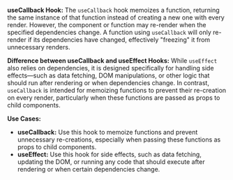 **useCallback Hook:**
The `useCallback` hook memoizes a function, returning the same instance of that function instead of creating a new one with every render. However, the component or function may re-render when the specified dependencies change. A function using `useCallback` will only re-render if its dependencies have changed, effectively "freezing" it from unnecessary renders.

**Difference between useCallback and useEffect Hooks:**
While `useEffect` also relies on dependencies, it is designed specifically for handling side effects—such as data fetching, DOM manipulations, or other logic that should run after rendering or when dependencies change. In contrast, `useCallback` is intended for memoizing functions to prevent their re-creation on every render, particularly when these functions are passed as props to child components. 

**Use Cases:**
- **useCallback:** Use this hook to memoize functions and prevent unnecessary re-creations, especially when passing these functions as props to child components.
- **useEffect:** Use this hook for side effects, such as data fetching, updating the DOM, or running any code that should execute after rendering or when certain dependencies change.